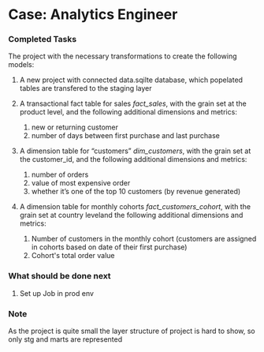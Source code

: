 # Case: Analytics Engineer

### Completed Tasks

 The project with the necessary transformations to create the following models:

   1. A new project with connected data.sqilte database, which popelated tables are transfered to the staging layer
   2. A transactional fact table for sales *fact_sales*, with the grain set at the product level, and the following additional dimensions and metrics:
      1. new or returning customer
      2. number of days between first purchase and last purchase
      
   3. A dimension table for “customers” *dim_customers*, with the grain set at the customer_id, and the following additional dimensions and metrics:
      1. number of orders
      2. value of most expensive order
      3. whether it’s one of the top 10 customers (by revenue generated)

   4. A dimension table for monthly cohorts *fact_customers_cohort*, with the grain set at country leveland the following additional dimensions and metrics:
      1. Number of customers in the monthly cohort (customers are assigned in cohorts based on date of their first purchase)
      2. Cohort's total order value

### What should be done next

1. Set up Job in prod env

### Note
As the project is quite small the layer structure of project is hard to show, so only stg and marts are represented



